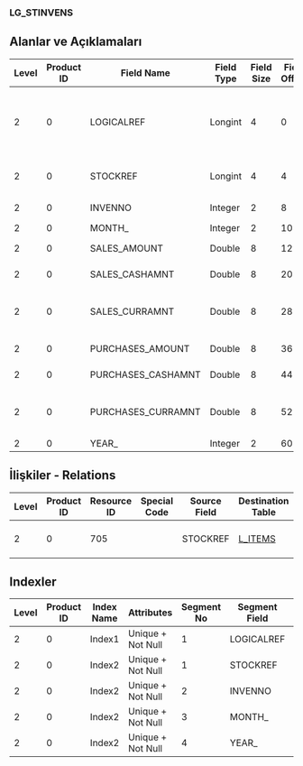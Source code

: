 ### LG_STINVENS

## Alanlar ve Açıklamaları

**Level**|**Product ID**|**Field Name**|**Field Type**|**Field Size**|**Field Offset**|**Türkçe Açıklama**|**Expression**
-----|-----|-----|-----|-----|-----|-----|-----
2|0|LOGICALREF|Longint|4|0|Aylık Alınan / Satılan Malzeme Toplamları|Item Purch/Sls Monthly Totals Logical Reference
2|0|STOCKREF|Longint|4|4|Malzemeler Log. Ref. ITEMS|ITEMS LOGICALREF
2|0|INVENNO|Integer|2|8|Ambar Numarası|Warehouse Number
2|0|MONTH_|Integer|2|10|Ay|Month
2|0|SALES_AMOUNT|Double|8|12|Satış Miktarı|Sales Quantity
2|0|SALES_CASHAMNT|Double|8|20|Satış Tutarı|Sales Amount
2|0|SALES_CURRAMNT|Double|8|28|Satış Tutarı (RD)|Sales Amount (Reporting Currency)
2|0|PURCHASES_AMOUNT|Double|8|36|Alımlar Miktarı|Purchase Quantitiy
2|0|PURCHASES_CASHAMNT|Double|8|44|Alımlar Tutarı|Purchase Amount
2|0|PURCHASES_CURRAMNT|Double|8|52|Satış Tutarı (RD)|Sales Amount (Reporting Currency)
2|0|YEAR_|Integer|2|60|Yıl|Year

## İlişkiler - Relations

**Level**|**Product ID**|**Resource ID**|**Special Code**|**Source Field**|**Destination Table**|**Destination Field**|**Relation Type**|**Extra Condition**
-----|-----|-----|-----|-----|-----|-----|-----|-----
2|0|705||STOCKREF|[L_ITEMS](../LG_ITEMS "L_ITEMS")|LOGICALREF|one-to-many|

## Indexler

**Level**|**Product ID**|**Index Name**|**Attributes**|**Segment No**|**Segment Field**|**Sense**
-----|-----|-----|-----|-----|-----|-----
2|0|Index1|Unique + Not Null|1|LOGICALREF|Ascending
2|0|Index2|Unique + Not Null|1|STOCKREF|Ascending
2|0|Index2|Unique + Not Null|2|INVENNO|Ascending
2|0|Index2|Unique + Not Null|3|MONTH_|Ascending
2|0|Index2|Unique + Not Null|4|YEAR_|Ascending
